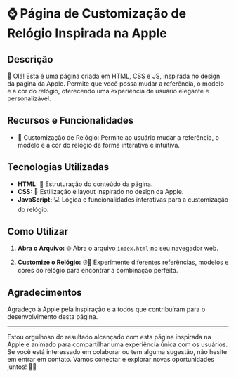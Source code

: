 # ⌚ Página de Customização de Relógio Inspirada na Apple

## Descrição

🍏 Olá! Esta é uma página criada em HTML, CSS e JS, inspirada no design da página da Apple. Permite que você possa mudar a referência, o modelo e a cor do relógio, oferecendo uma experiência de usuário elegante e personalizável.

## Recursos e Funcionalidades

- 🔄 Customização de Relógio: Permite ao usuário mudar a referência, o modelo e a cor do relógio de forma interativa e intuitiva.

## Tecnologias Utilizadas

- **HTML:** 📄 Estruturação do conteúdo da página.
- **CSS:** 🎨 Estilização e layout inspirado no design da Apple.
- **JavaScript:** 💻 Lógica e funcionalidades interativas para a customização do relógio.

## Como Utilizar

1. **Abra o Arquivo:** 🌐
   Abra o arquivo `index.html` no seu navegador web.

2. **Customize o Relógio:** ⏰🎨
   Experimente diferentes referências, modelos e cores do relógio para encontrar a combinação perfeita.

## Agradecimentos

Agradeço à Apple pela inspiração e a todos que contribuíram para o desenvolvimento desta página.

---

Estou orgulhoso do resultado alcançado com esta página inspirada na Apple e animado para compartilhar uma experiência única com os usuários. Se você está interessado em colaborar ou tem alguma sugestão, não hesite em entrar em contato. Vamos conectar e explorar novas oportunidades juntos! 🚀🍏
